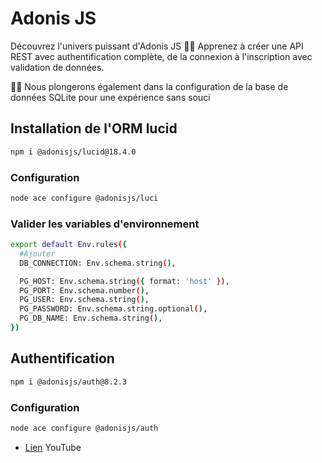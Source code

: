 # Adonis JS

Découvrez l'univers puissant d'Adonis JS 🎥✨ 
Apprenez à créer une API REST avec authentification complète, de la connexion à l'inscription avec validation de données. 

🚀💡 Nous plongerons également dans la configuration de la base de données SQLite pour une expérience sans souci

## Installation de l'ORM lucid
```bash
npm i @adonisjs/lucid@18.4.0
```

### Configuration
```bash
node ace configure @adonisjs/luci
```

### Valider les variables d'environnement
```bash
export default Env.rules({
  #Ajouter
  DB_CONNECTION: Env.schema.string(),

  PG_HOST: Env.schema.string({ format: 'host' }),
  PG_PORT: Env.schema.number(),
  PG_USER: Env.schema.string(),
  PG_PASSWORD: Env.schema.string.optional(),
  PG_DB_NAME: Env.schema.string(),
})
```

## Authentification
```bash
npm i @adonisjs/auth@8.2.3
```

### Configuration
```bash
node ace configure @adonisjs/auth
```


- [Lien](https://www.youtube.com/watch?v=d6QCTRO3f_0&list=PL_fWONAepR_ACdcHV91zbcxNR9DVFoNy7&index=1) YouTube
